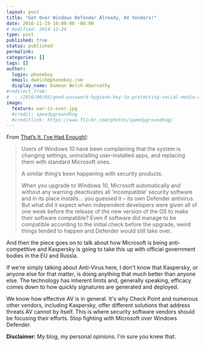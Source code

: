 ```yaml
---
layout: post
title: "Get Over Windows Defender Already, AV Vendors!"
date: 2016-11-19 16:00:00 -08:00
# modified: 2014-12-24
type: post
published: true
status: published
permalink: 
categories: []
tags: []
author:
  login: phoneboy
  email: dwelch@phoneboy.com
  display_name: Dameon Welch-Abernathy
#redirect_from:
#  - /2016/06/05/good-password-hygiene-key-to-protecting-social-media-accounts/
image:
  feature: war-is-over.jpg
  #credit: speedygroundhog
  #creditlink: https://www.flickr.com/photos/speedygroundhog/
---
```

​From [That’s It. I’ve Had Enough!](https://eugene.kaspersky.com/2016/11/10/thats-it-ive-had-enough/):

> Users of Windows 10 have been complaining that the system is changing settings, uninstalling user-installed apps, and replacing them with standard Microsoft ones.
>
> A similar thing’s been happening with security products.
>
> When you upgrade to Windows 10, Microsoft automatically and without any warning deactivates all ‘incompatible’ security software and in its place installs… you guessed it – its own Defender antivirus. But what did it expect when independent developers were given all of one week before the release of the new version of the OS to make their software compatible? Even if software did manage to be compatible according to the initial check before the upgrade, weird things tended to happen and Defender would still take over.

And then the piece goes on to talk about how Microsoft is being anti-competitive and Kaspersky is going to take this up with official government bodies in the EU and Russia.

If we're simply talking about Anti-Virus here, I don't know that Kaspersky, or anyone else for that matter, is doing anything that much better than anyone else. The technology has inherent limits and, generally speaking, efficacy comes down to how quickly signatures are generated and deployed. 

We know how effective AV is in general. It's why Check Point and numerous other vendors, including Kaspersky, offer different solutions that address threats AV cannot by itself. This is where security software vendors should be focusing their efforts. Stop fighting with Microsoft over Windows Defender.

**Disclaimer**: My blog, my personal opinions. I'm sure you knew that.